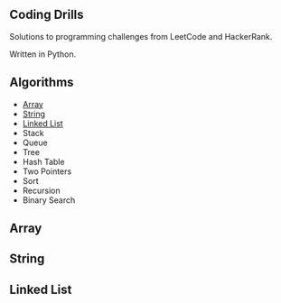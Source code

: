 ## Coding Drills
Solutions to programming challenges from LeetCode and HackerRank.

Written in Python.

Algorithms
--------------
- [Array](https://github.com/enigdata/coding-drills#Array)
- [String](https://github.com/enigdata/coding-drills#String)
- [Linked List](https://github.com/enigdata/coding-drills#Linked-list)
- Stack
- Queue
- Tree
- Hash Table
- Two Pointers
- Sort
- Recursion
- Binary Search

## Array

## String

## Linked List
